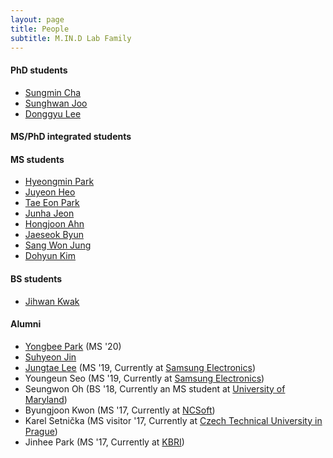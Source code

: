 ```yaml
---
layout: page
title: People
subtitle: M.IN.D Lab Family
---
```


#### PhD students

* [Sungmin Cha](https://sites.google.com/view/sungmin-cha/) 
* [Sunghwan Joo](https://sites.google.com/view/sunghwanjoo/) 
* [Donggyu Lee](https://sites.google.com/view/dqlee) 

#### MS/PhD integrated students


#### MS students

* [Hyeongmin Park](https://sites.google.com/view/hyeongminpark/) 
* [Juyeon Heo](https://sites.google.com/view/juyeonheo/) 
* [Tae Eon Park](https://sites.google.com/view/taeeon) 
* [Junha Jeon](https://sites.google.com/view/junhajeon) 
* [Hongjoon Ahn](https://sites.google.com/view/hongjoon-ahn)  
* [Jaeseok Byun](https://sites.google.com/view/jaeseokbyun) 
* [Sang Won Jung](https://sites.google.com/view/sangwon-jung)
* [Dohyun Kim](https://sites.google.com/view/dokim/)

#### BS students
* [Jihwan Kwak](https://sites.google.com/view/kkwakzi)

#### Alumni

* [Yongbee Park](https://sites.google.com/view/yongbeepark/) (MS '20)
* [Suhyeon Jin]()
* [Jungtae Lee](https://jungtae9lee.github.io/about/) (MS '19, Currently at [Samsung Electronics](http://www.samsung.com))
* Youngeun Seo (MS '19, Currently at [Samsung Electronics](http://www.samsung.com))
* Seungwon Oh (BS '18, Currently an MS student at [University of Maryland](https://www.umd.edu/))
* Byungjoon Kwon (MS '17, Currently at [NCSoft](http://kr.ncsoft.com/korean/))
* Karel Setnička (MS visitor '17, Currently at [Czech Technical University in Prague](https://www.cvut.cz/en))
* Jinhee Park (MS '17, Currently at [KBRI](http://www.kbri.re.kr/new/pages_eng/main/))

